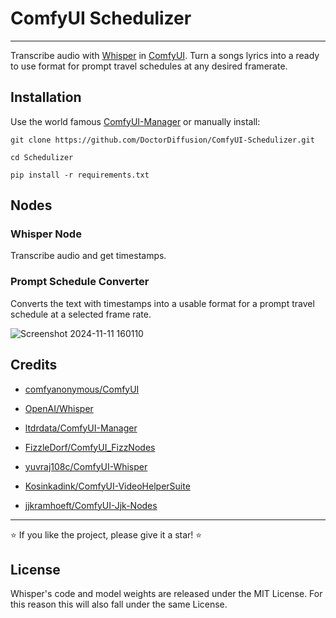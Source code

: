 # ComfyUI Schedulizer

****


Transcribe audio with [Whisper](https://github.com/openai/whisper/) in [ComfyUI](https://github.com/comfyanonymous/ComfyUI). Turn a songs lyrics into a ready to use format for prompt travel schedules at any desired framerate.

## Installation

Use the world famous [ComfyUI-Manager](https://github.com/ltdrdata/ComfyUI-Manager) or manually install:

```
git clone https://github.com/DoctorDiffusion/ComfyUI-Schedulizer.git
```
```
cd Schedulizer
```
```
pip install -r requirements.txt
```

## Nodes

### Whisper Node

Transcribe audio and get timestamps.

### Prompt Schedule Converter

Converts the text with timestamps into a usable format for a prompt travel schedule at a selected frame rate.

![Screenshot 2024-11-11 160110](https://github.com/user-attachments/assets/07cc7518-f3c7-42b0-9c00-b58af0ff0068)


## Credits

- [comfyanonymous/ComfyUI](https://github.com/comfyanonymous/ComfyUI)

- [OpenAI/Whisper](https://github.com/openai/whisper)

- [ltdrdata/ComfyUI-Manager](https://github.com/ltdrdata/ComfyUI-Manager)

- [FizzleDorf/ComfyUI_FizzNodes](https://github.com/FizzleDorf/ComfyUI_FizzNodes)

- [yuvraj108c/ComfyUI-Whisper](https://github.com/yuvraj108c/ComfyUI-Whisper)

- [Kosinkadink/ComfyUI-VideoHelperSuite](https://github.com/Kosinkadink/ComfyUI-VideoHelperSuite)

- [jjkramhoeft/ComfyUI-Jjk-Nodes](https://github.com/jjkramhoeft/ComfyUI-Jjk-Nodes)


****

⭐ If you like the project, please give it a star! ⭐

## License

Whisper's code and model weights are released under the MIT License. For this reason this will also fall under the same License. 

